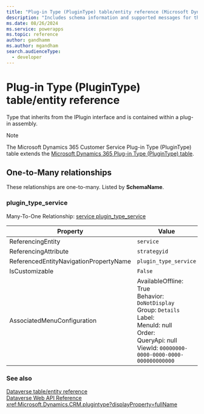 ```yaml
---
title: "Plug-in Type (PluginType) table/entity reference (Microsoft Dynamics 365 Customer Service)"
description: "Includes schema information and supported messages for the Plug-in Type (PluginType) table/entity with Microsoft Dynamics 365 Customer Service."
ms.date: 08/26/2024
ms.service: powerapps
ms.topic: reference
author: gandhamm
ms.author: mgandham
search.audienceType: 
  - developer
---
```


# Plug-in Type (PluginType) table/entity reference

Type that inherits from the IPlugin interface and is contained within a plug-in assembly.

> [!NOTE]
> The Microsoft Dynamics 365 Customer Service Plug-in Type (PluginType) table extends the [Microsoft Dynamics 365 Plug-in Type (PluginType) table](/dynamics365/developer/entities/plugintype).




## One-to-Many relationships

These relationships are one-to-many. Listed by **SchemaName**.

### <a name="BKMK_plugin_type_service"></a> plugin_type_service

Many-To-One Relationship: [service plugin_type_service](service.md#BKMK_plugin_type_service)

|Property|Value|
|---|---|
|ReferencingEntity|`service`|
|ReferencingAttribute|`strategyid`|
|ReferencedEntityNavigationPropertyName|`plugin_type_service`|
|IsCustomizable|`False`|
|AssociatedMenuConfiguration|AvailableOffline: True<br />Behavior: `DoNotDisplay`<br />Group: `Details`<br />Label: <br />MenuId: null<br />Order: <br />QueryApi: null<br />ViewId: `00000000-0000-0000-0000-000000000000`|



### See also

[Dataverse table/entity reference](../about-entity-reference.md)  
[Dataverse Web API Reference](/power-apps/developer/data-platform/webapi/reference/about)   
<xref:Microsoft.Dynamics.CRM.plugintype?displayProperty=fullName>
